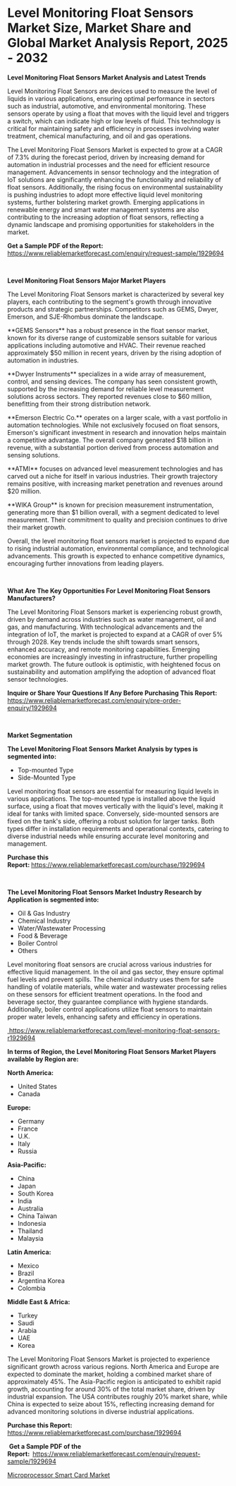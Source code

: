 <p><h1>Level Monitoring Float Sensors Market Size, Market Share and Global Market Analysis Report, 2025 - 2032</h1></p><p><strong>Level Monitoring Float Sensors Market Analysis and Latest Trends</strong></p>
<p><p>Level Monitoring Float Sensors are devices used to measure the level of liquids in various applications, ensuring optimal performance in sectors such as industrial, automotive, and environmental monitoring. These sensors operate by using a float that moves with the liquid level and triggers a switch, which can indicate high or low levels of fluid. This technology is critical for maintaining safety and efficiency in processes involving water treatment, chemical manufacturing, and oil and gas operations.</p><p>The Level Monitoring Float Sensors Market is expected to grow at a CAGR of 7.3% during the forecast period, driven by increasing demand for automation in industrial processes and the need for efficient resource management. Advancements in sensor technology and the integration of IoT solutions are significantly enhancing the functionality and reliability of float sensors. Additionally, the rising focus on environmental sustainability is pushing industries to adopt more effective liquid level monitoring systems, further bolstering market growth. Emerging applications in renewable energy and smart water management systems are also contributing to the increasing adoption of float sensors, reflecting a dynamic landscape and promising opportunities for stakeholders in the market.</p></p>
<p><strong>Get a Sample PDF of the Report:&nbsp;</strong> <a href="https://www.reliablemarketforecast.com/enquiry/request-sample/1929694?utm_campaign=3176&utm_medium=2&utm_source=Github&utm_content=ia&utm_term=29032025&utm_id=level-monitoring-float-sensors">https://www.reliablemarketforecast.com/enquiry/request-sample/1929694</a></p>
<p>&nbsp;</p>
<p><strong>Level Monitoring Float Sensors Major Market Players</strong></p>
<p><p>The Level Monitoring Float Sensors market is characterized by several key players, each contributing to the segment's growth through innovative products and strategic partnerships. Competitors such as GEMS, Dwyer, Emerson, and SJE-Rhombus dominate the landscape.</p><p>**GEMS Sensors** has a robust presence in the float sensor market, known for its diverse range of customizable sensors suitable for various applications including automotive and HVAC. Their revenue reached approximately $50 million in recent years, driven by the rising adoption of automation in industries.</p><p>**Dwyer Instruments** specializes in a wide array of measurement, control, and sensing devices. The company has seen consistent growth, supported by the increasing demand for reliable level measurement solutions across sectors. They reported revenues close to $60 million, benefitting from their strong distribution network.</p><p>**Emerson Electric Co.** operates on a larger scale, with a vast portfolio in automation technologies. While not exclusively focused on float sensors, Emerson's significant investment in research and innovation helps maintain a competitive advantage. The overall company generated $18 billion in revenue, with a substantial portion derived from process automation and sensing solutions.</p><p>**ATMI** focuses on advanced level measurement technologies and has carved out a niche for itself in various industries. Their growth trajectory remains positive, with increasing market penetration and revenues around $20 million.</p><p>**WIKA Group** is known for precision measurement instrumentation, generating more than $1 billion overall, with a segment dedicated to level measurement. Their commitment to quality and precision continues to drive their market growth.</p><p>Overall, the level monitoring float sensors market is projected to expand due to rising industrial automation, environmental compliance, and technological advancements. This growth is expected to enhance competitive dynamics, encouraging further innovations from leading players.</p></p>
<p>&nbsp;</p>
<p><strong>What Are The Key Opportunities For Level Monitoring Float Sensors Manufacturers?</strong></p>
<p><p>The Level Monitoring Float Sensors market is experiencing robust growth, driven by demand across industries such as water management, oil and gas, and manufacturing. With technological advancements and the integration of IoT, the market is projected to expand at a CAGR of over 5% through 2028. Key trends include the shift towards smart sensors, enhanced accuracy, and remote monitoring capabilities. Emerging economies are increasingly investing in infrastructure, further propelling market growth. The future outlook is optimistic, with heightened focus on sustainability and automation amplifying the adoption of advanced float sensor technologies.</p></p>
<p><strong>Inquire or Share Your Questions If Any Before Purchasing This Report:</strong> <a href="https://www.reliablemarketforecast.com/enquiry/pre-order-enquiry/1929694?utm_campaign=3176&utm_medium=2&utm_source=Github&utm_content=ia&utm_term=29032025&utm_id=level-monitoring-float-sensors">https://www.reliablemarketforecast.com/enquiry/pre-order-enquiry/1929694</a></p>
<p>&nbsp;</p>
<p><strong>Market Segmentation</strong></p>
<p><strong>The Level Monitoring Float Sensors Market Analysis by types is segmented into:</strong></p>
<p><ul><li>Top-mounted Type</li><li>Side-Mounted Type</li></ul></p>
<p><p>Level monitoring float sensors are essential for measuring liquid levels in various applications. The top-mounted type is installed above the liquid surface, using a float that moves vertically with the liquid's level, making it ideal for tanks with limited space. Conversely, side-mounted sensors are fixed on the tank's side, offering a robust solution for larger tanks. Both types differ in installation requirements and operational contexts, catering to diverse industrial needs while ensuring accurate level monitoring and management.</p></p>
<p><strong>Purchase this Report:&nbsp;</strong><a href="https://www.reliablemarketforecast.com/purchase/1929694?utm_campaign=3176&utm_medium=2&utm_source=Github&utm_content=ia&utm_term=29032025&utm_id=level-monitoring-float-sensors">https://www.reliablemarketforecast.com/purchase/1929694</a></p>
<p>&nbsp;</p>
<p><strong>The Level Monitoring Float Sensors Market Industry Research by Application is segmented into:</strong></p>
<p><ul><li>Oil & Gas Industry</li><li>Chemical Industry</li><li>Water/Wastewater Processing</li><li>Food & Beverage</li><li>Boiler Control</li><li>Others</li></ul></p>
<p><p>Level monitoring float sensors are crucial across various industries for effective liquid management. In the oil and gas sector, they ensure optimal fuel levels and prevent spills. The chemical industry uses them for safe handling of volatile materials, while water and wastewater processing relies on these sensors for efficient treatment operations. In the food and beverage sector, they guarantee compliance with hygiene standards. Additionally, boiler control applications utilize float sensors to maintain proper water levels, enhancing safety and efficiency in operations.</p></p>
<p><a href="https://www.reliablemarketforecast.com/level-monitoring-float-sensors-r1929694?utm_campaign=3176&utm_medium=2&utm_source=Github&utm_content=ia&utm_term=29032025&utm_id=level-monitoring-float-sensors">&nbsp;https://www.reliablemarketforecast.com/level-monitoring-float-sensors-r1929694</a></p>
<p><strong>In terms of Region, the Level Monitoring Float Sensors Market Players available by Region are:</strong></p>
<p>
    <p> <strong> North America: </strong>
        <ul>
            <li>United States</li>
            <li>Canada</li>
        </ul>
        </p> 
    <p> <strong> Europe: </strong>
        <ul>
            <li>Germany</li>
            <li>France</li>
            <li>U.K.</li>
            <li>Italy</li>
            <li>Russia</li>
        </ul>
        </p> 
    <p> <strong> Asia-Pacific: </strong>
        <ul>
            <li>China</li>
            <li>Japan</li>
            <li>South Korea</li>
            <li>India</li>
            <li>Australia</li>
            <li>China Taiwan</li>
            <li>Indonesia</li>
            <li>Thailand</li>
            <li>Malaysia</li>
        </ul>
        </p> 
    <p> <strong> Latin America: </strong>
        <ul>
            <li>Mexico</li>
            <li>Brazil</li>
            <li>Argentina Korea</li>
            <li>Colombia</li>
        </ul>
        </p> 
    <p> <strong> Middle East & Africa: </strong>
        <ul>
            <li>Turkey</li>
            <li>Saudi</li>
            <li>Arabia</li>
            <li>UAE</li>
            <li>Korea</li>
        </ul>
    </p>
    </p>
<p><p>The Level Monitoring Float Sensors Market is projected to experience significant growth across various regions. North America and Europe are expected to dominate the market, holding a combined market share of approximately 45%. The Asia-Pacific region is anticipated to exhibit rapid growth, accounting for around 30% of the total market share, driven by industrial expansion. The USA contributes roughly 20% market share, while China is expected to seize about 15%, reflecting increasing demand for advanced monitoring solutions in diverse industrial applications.</p></p>
<p><strong>Purchase this Report: </strong><a href="https://www.reliablemarketforecast.com/purchase/1929694?utm_campaign=3176&utm_medium=2&utm_source=Github&utm_content=ia&utm_term=29032025&utm_id=level-monitoring-float-sensors">https://www.reliablemarketforecast.com/purchase/1929694</a></p>
<p>&nbsp;<strong>Get a Sample PDF of the Report:&nbsp;&nbsp;</strong><a href="https://www.reliablemarketforecast.com/enquiry/request-sample/1929694?utm_campaign=3176&utm_medium=2&utm_source=Github&utm_content=ia&utm_term=29032025&utm_id=level-monitoring-float-sensors">https://www.reliablemarketforecast.com/enquiry/request-sample/1929694</a></p>
<p><strong></strong></p>
<p><p><a href="https://github.com/ijffseandy/Market-Research-Report-List-1/blob/main/microprocessor-smart-card-market.md?utm_campaign=3176&utm_medium=2&utm_source=Github&utm_content=ia&utm_term=29032025&utm_id=level-monitoring-float-sensors">Microprocessor Smart Card Market</a></p></p>